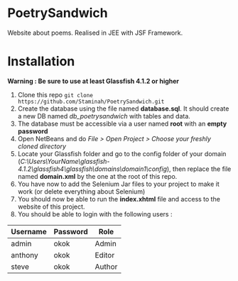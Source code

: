 # PoetrySandwich
Website about poems. Realised in JEE with JSF Framework.


# Installation

**Warning : Be sure to use at least Glassfish 4.1.2 or higher**

 1. Clone this repo `git clone https://github.com/Staminah/PoetrySandwich.git`
 2. Create the database using the file named **database.sql**. It should create a new DB named *db_poetrysandwich* with tables and data.
 3. The database must be accessible via a user named **root** with an **empty password**
 4. Open NetBeans and do *File > Open Project > Choose your freshly cloned directory*
 5. Locate your Glassfish folder and go to the config folder of your domain (*C:\Users\YourName\glassfish-4.1.2\glassfish4\glassfish\domains\domain1\config*), then replace the file named **domain.xml** by the one at the root of this repo.
 6. You have now to add the Selenium Jar files to your project to make it work (or delete everything about Selenium)
 7. You should now be able to run the **index.xhtml** file and access to the website of this project.
 8. You should be able to login with the following users :

| Username | Password | Role |
|--|--|--|
| admin | okok | Admin |
| anthony| okok | Editor|
| steve| okok | Author|
